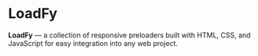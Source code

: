 # LoadFy
**LoadFy** — a collection of responsive preloaders built with HTML, CSS, and JavaScript for easy integration into any web project.
